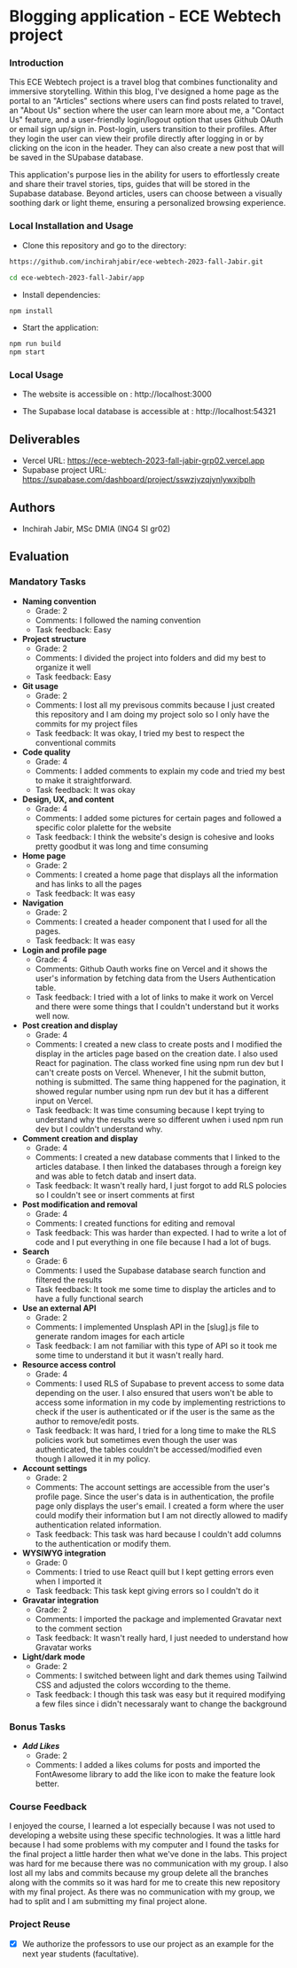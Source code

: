 
# Blogging application - ECE Webtech project

### Introduction

This ECE Webtech project is a travel blog that combines functionality and immersive storytelling. Within this blog, I've designed a home page as the portal to an "Articles" sections where users can find posts related to travel, an "About Us" section where the user can learn more about me, a "Contact Us" feature, and a user-friendly login/logout option that uses Github OAuth or email sign up/sign in. Post-login, users transition to their profiles. After they login the user can view their profile directly after logging in or by clicking on the icon in the header. They can also create a new post that will be saved in the SUpabase database.

This application's purpose lies in the ability for users to effortlessly create and share their travel stories, tips, guides that will be stored in the Supabase database. Beyond articles, users can choose between a visually soothing dark or light theme, ensuring a personalized browsing experience.

### Local Installation and Usage

- Clone this repository and go to the directory:
 ```bash
https://github.com/inchirahjabir/ece-webtech-2023-fall-Jabir.git
```

```bash
cd ece-webtech-2023-fall-Jabir/app
```

- Install dependencies:
```bash
npm install
```

- Start the application:
```bash
npm run build
npm start
```

### Local Usage

- The website is accessible on : http://localhost:3000
 
- The Supabase local database is accessible at : http://localhost:54321

## Deliverables 

- Vercel URL: https://ece-webtech-2023-fall-jabir-grp02.vercel.app
- Supabase project URL: https://supabase.com/dashboard/project/sswzjvzqjynlywxjbplh

## Authors

- Inchirah Jabir, MSc DMIA (ING4 SI gr02)

## Evaluation

### Mandatory Tasks

* **Naming convention**
  * Grade: 2
  * Comments: I followed the naming convention
  * Task feedback: Easy
* **Project structure**
  * Grade: 2
  * Comments: I divided the project into folders and did my best to organize it well
  * Task feedback: Easy
* **Git usage**
  * Grade: 2
  * Comments: I lost all my previsous commits because I just created this repository and I am doing my project solo so I only have the commits for my project files
  * Task feedback: It was okay, I tried my best to respect the conventional commits
* **Code quality**
  * Grade: 4
  * Comments: I added comments to explain my code and tried my best to make it straightforward.
  * Task feedback: It was okay
* **Design, UX, and content**
  * Grade: 4
  * Comments: I added some pictures for certain pages and followed a specific color plalette for the website
  * Task feedback: I think the website's design is cohesive and looks pretty goodbut it was long and time consuming
* **Home page**
  * Grade: 2
  * Comments: I created a home page that displays all the information and has links to all the pages
  * Task feedback: It was easy
* **Navigation**
  * Grade: 2
  * Comments: I created a header component that I used for all the pages.
  * Task feedback: It was easy
* **Login and profile page**
  * Grade: 4
  * Comments: Github Oauth works fine on Vercel and it shows the user's information by fetching data from the Users Authentication table.
  * Task feedback: I tried with a lot of links to make it work on Vercel and there were some things that I couldn't understand but it works well now.
* **Post creation and display**
  * Grade: 4
  * Comments: I created a new class to create posts and I modified the display in the articles page based on the creation date. I also used React for pagination. The class worked fine using npm run dev but I can't create posts on Vercel. Whenever, I hit the submit button, nothing is submitted. The same thing happened for the pagination, it showed regular number using npm run dev but it has a different input on Vercel.
  * Task feedback: It was time consuming because I kept trying to understand why the results were so different uwhen i used npm run dev but I couldn't understand why.
* **Comment creation and display**
  * Grade: 4
  * Comments: I created a new database comments that I linked to the articles database. I then linked the databases through a foreign key and was able to fetch datab and insert data.
  * Task feedback: It wasn't really hard, I just forgot to add RLS polocies so I couldn't see or insert comments at first
* **Post modification and removal**
  * Grade: 4
  * Comments: I created functions for editing and removal
  * Task feedback: This was harder than expected. I had to write a lot of code and I put everything in one file because I had a lot of bugs.
* **Search**
  * Grade: 6
  * Comments: I used the Supabase database search function and filtered the results
  * Task feedback: It took me some time to display the articles and to have a fully functional search
* **Use an external API**
  * Grade: 2
  * Comments: I implemented Unsplash API in the [slug].js file to generate random images for each article
  * Task feedback: I am not familiar with this type of API so it took me some time to understand it but it wasn't really hard.
* **Resource access control**
  * Grade: 4
  * Comments: I used RLS of Supabase to prevent access to some data depending on the user. I also ensured that users won't be able to access some information in my code  by implementing restrictions to check if the user is authenticated or if the user is the same as the author to remove/edit posts. 
  * Task feedback: It was hard, I tried for a long time to make the RLS policies work but sometimes even though the user was authenticated, the tables couldn't be accessed/modified even though I allowed it in my policy.
* **Account settings**
  * Grade: 2
  * Comments: The account settings are accessible from the user's profile page. Since the user's data is in authentication, the profile page only displays the user's email. I created a form where the user could modify their information but I am not directly allowed to madify authentication related information.
  * Task feedback: This task was hard because I couldn't add columns to the authentication or modify them.
* **WYSIWYG integration**
  * Grade: 0
  * Comments: I tried to use React quill but I kept getting errors even when I imported it
  * Task feedback: This task kept giving errors so I couldn't do it
* **Gravatar integration**
  * Grade: 2
  * Comments: I imported the package and implemented Gravatar next to the comment section
  * Task feedback: It wasn't really hard, I just needed to understand how Gravatar works
* **Light/dark mode**
  * Grade: 2
  * Comments: I switched between light and dark themes using Tailwind CSS and adjusted the colors wccording to the theme.
  * Task feedback: I though this task was easy but it required modifying a few files since i didn't necessaraly want to change the background

### Bonus Tasks

* ***Add Likes***   
  * Grade: 2
  * Comments: I added a likes colums for posts and imported the FontAwesome library to add the like icon to make the feature look better.  

### Course Feedback

I enjoyed the course, I learned a lot especially because I was not used to developing a website using these specific technologies. It was a little hard because I had some problems with my computer and I found the tasks for the final project a little harder then what we've done in the labs. This project was hard for me because there was no communication with my group. I also lost all my labs and commits because my group delete all the branches along with the commits so it was hard for me to create this new repository with my final project. As there was no communication with my group, we had to split and I am submitting my final project alone. 

### Project Reuse

- [x] We authorize the professors to use our project as an example for the next year students (facultative).
